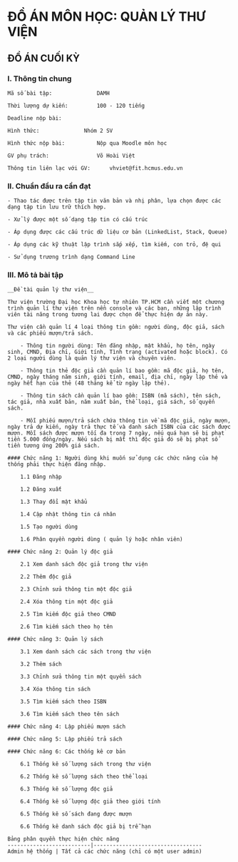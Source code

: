 # ĐỒ ÁN MÔN HỌC: QUẢN LÝ THƯ VIỆN

## ĐỒ ÁN CUỐI KỲ

### I. Thông tin chung

	Mã số bài tập:				DAMH

	Thời lượng dự kiến:			100 - 120 tiếng

	Deadline nộp bài:

	Hình thức:				Nhóm 2 SV

	Hình thức nộp bài:			Nộp qua Moodle môn học

	GV phụ trách:				Võ Hoài Việt

	Thông tin liên lạc với GV:		vhviet@fit.hcmus.edu.vn

### II. Chuẩn đầu ra cần đạt

	- Thao tác được trên tập tin văn bản và nhị phân, lựa chọn được các dạng tập tin lưu trữ thích hợp.

	- Xử lý được một số dạng tập tin có cấu trúc

	- Áp dụng được các cấu trúc dữ liệu cơ bản (LinkedList, Stack, Queue)

	- Áp dụng các kỹ thuật lập trình sắp xếp, tìm kiếm, con trỏ, đệ qui

	- Sử dụng trương trình dạng Command Line

### III. Mô tả bài tập

	__Đề tài quản lý thư viện__

	Thư viện trường Đại học Khoa học tự nhiên TP.HCM cần viết một chương trình quản lí thư viện trên nền console và các bạn, những lập trình viên tài năng trong tương lai được chọn để thực hiện dự án này.

	Thư viện cần quản lí 4 loại thông tin gồm: người dùng, độc giả, sách và các phiếu mượn/trả sách.

		- Thông tin người dùng: Tên đăng nhập, mật khẩu, họ tên, ngày sinh, CMND, Địa chỉ, Giới tính, Tình trạng (activated hoặc block). Có 2 loại người dùng là quản lý thư viện và chuyên viên.

		- Thông tin thẻ độc giả cần quản lí bao gồm: mã độc giả, họ tên, CMND, ngày tháng năm sinh, giới tính, email, địa chỉ, ngày lập thẻ và ngày hết hạn của thẻ (48 tháng kể từ ngày lập thẻ).

		- Thông tin sách cần quản lí bao gồm: ISBN (mã sách), tên sách, tác giả, nhà xuất bản, năm xuất bản, thể loại, giá sách, số quyển sách.

		- Mỗi phiếu mượn/trả sách chứa thông tin về mã độc giả, ngày mượn, ngày trả dự kiến, ngày trả thực tế và danh sách ISBN của các sách được mượn. Mỗi sách được mượn tối đa trong 7 ngày, nếu quá hạn sẽ bị phạt tiền 5.000 đồng/ngày. Nếu sách bị mất thì độc giả đó sẽ bị phạt số tiền tương ứng 200% giá sách.
	
	#### Chức năng 1: Người dùng khi muốn sử dụng các chức năng của hệ thống phải thực hiện đăng nhập.

		1.1 Đăng nhập
		
		1.2 Đăng xuất
		
		1.3 Thay đổi mật khẩu
		
		1.4 Cập nhật thông tin cá nhân
		
		1.5 Tạo người dùng
		
		1.6 Phân quyền người dùng ( quản lý hoặc nhân viên)
	
	#### Chức năng 2: Quản lý độc giả
	
		2.1 Xem danh sách độc giả trong thư viện

		2.2 Thêm độc giả

		2.3 Chỉnh sửa thông tin một độc giả

		2.4 Xóa thông tin một độc giả

		2.5 Tìm kiếm độc giả theo CMND

		2.6 Tìm kiếm sách theo họ tên
		
	#### Chức năng 3: Quản lý sách
	
		3.1 Xem danh sách các sách trong thư viện

		3.2 Thêm sách

		3.3 Chỉnh sửa thông tin một quyển sách

		3.4 Xóa thông tin sách

		3.5 Tìm kiếm sách theo ISBN

		3.6 Tìm kiếm sách theo tên sách
		
	#### Chức năng 4: Lập phiếu mượn sách
	
	#### Chức năng 5: Lập phiếu trả sách
	
	#### Chức năng 6: Các thống kê cơ bản
	
		6.1 Thống kê số lượng sách trong thư viện

		6.2 Thống kê số lượng sách theo thể loại

		6.3 Thống kê số lượng độc giả

		6.4 Thống kê số lượng độc giả theo giới tính

		6.5 Thống kê số sách đang được mượn

		6.6 Thống kê danh sách độc giả bị trễ hạn
		
	Bảng phân quyền thực hiện chức năng
	--------------------------|----------------------------------
	Admin hệ thống | Tất cả các chức năng (chỉ có một user admin)